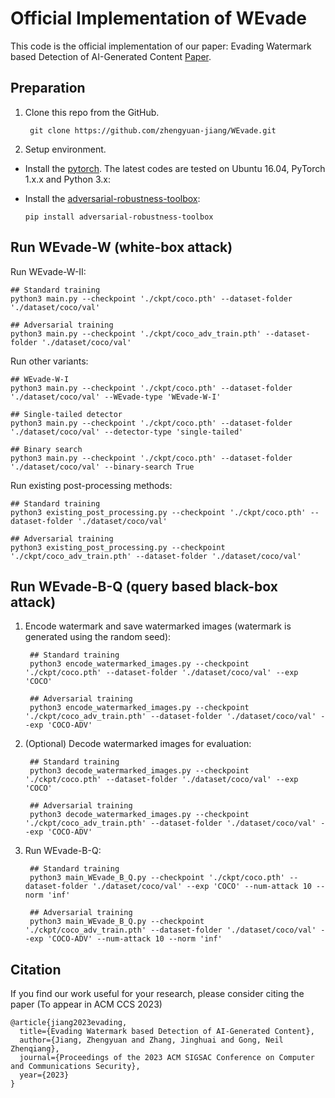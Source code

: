 # Official Implementation of WEvade

This code is the official implementation of our paper: Evading Watermark based Detection of AI-Generated Content [Paper](https://arxiv.org/abs/2305.03807).

## Preparation

1. Clone this repo from the GitHub.
	
		git clone https://github.com/zhengyuan-jiang/WEvade.git

2. Setup environment.

- Install the [pytorch](https://pytorch.org/). The latest codes are tested on Ubuntu 16.04, PyTorch 1.x.x and Python 3.x:

- Install the [adversarial-robustness-toolbox](https://github.com/Trusted-AI/adversarial-robustness-toolbox):

      pip install adversarial-robustness-toolbox

## Run WEvade-W (white-box attack)

Run WEvade-W-II:

```
## Standard training
python3 main.py --checkpoint './ckpt/coco.pth' --dataset-folder './dataset/coco/val'

## Adversarial training
python3 main.py --checkpoint './ckpt/coco_adv_train.pth' --dataset-folder './dataset/coco/val'
```

Run other variants:

```
## WEvade-W-I
python3 main.py --checkpoint './ckpt/coco.pth' --dataset-folder './dataset/coco/val' --WEvade-type 'WEvade-W-I'

## Single-tailed detector
python3 main.py --checkpoint './ckpt/coco.pth' --dataset-folder './dataset/coco/val' --detector-type 'single-tailed'

## Binary search
python3 main.py --checkpoint './ckpt/coco.pth' --dataset-folder './dataset/coco/val' --binary-search True
```

Run existing post-processing methods:

```
## Standard training
python3 existing_post_processing.py --checkpoint './ckpt/coco.pth' --dataset-folder './dataset/coco/val'

## Adversarial training
python3 existing_post_processing.py --checkpoint './ckpt/coco_adv_train.pth' --dataset-folder './dataset/coco/val'
```

## Run WEvade-B-Q (query based black-box attack)

1. Encode watermark and save watermarked images (watermark is generated using the random seed):

		## Standard training
		python3 encode_watermarked_images.py --checkpoint './ckpt/coco.pth' --dataset-folder './dataset/coco/val' --exp 'COCO'
	
		## Adversarial training
		python3 encode_watermarked_images.py --checkpoint './ckpt/coco_adv_train.pth' --dataset-folder './dataset/coco/val' --exp 'COCO-ADV'

1. (Optional) Decode watermarked images for evaluation:

		## Standard training
		python3 decode_watermarked_images.py --checkpoint './ckpt/coco.pth' --dataset-folder './dataset/coco/val' --exp 'COCO'
	
		## Adversarial training
		python3 decode_watermarked_images.py --checkpoint './ckpt/coco_adv_train.pth' --dataset-folder './dataset/coco/val' --exp 'COCO-ADV'

3. Run WEvade-B-Q:

		## Standard training
		python3 main_WEvade_B_Q.py --checkpoint './ckpt/coco.pth' --dataset-folder './dataset/coco/val' --exp 'COCO' --num-attack 10 --norm 'inf'
		
		## Adversarial training
		python3 main_WEvade_B_Q.py --checkpoint './ckpt/coco_adv_train.pth' --dataset-folder './dataset/coco/val' --exp 'COCO-ADV' --num-attack 10 --norm 'inf'

## Citation

If you find our work useful for your research, please consider citing the paper (To appear in ACM CCS 2023)
```
@article{jiang2023evading,
  title={Evading Watermark based Detection of AI-Generated Content},
  author={Jiang, Zhengyuan and Zhang, Jinghuai and Gong, Neil Zhenqiang},
  journal={Proceedings of the 2023 ACM SIGSAC Conference on Computer and Communications Security},
  year={2023}
}
```
